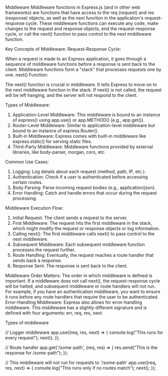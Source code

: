 Middleware
Middleware functions in Express.js (and in other web frameworks) are functions that have access to the req (request) and res (response) objects, as well as the next function in the application's request-response cycle. These middleware functions can execute any code, make changes to the request and response objects, end the request-response cycle, or call the next() function to pass control to the next middleware function.

Key Concepts of Middleware:
Request-Response Cycle:

When a request is made to an Express application, it goes through a sequence of middleware functions before a response is sent back to the client.
Middleware functions form a "stack" that processes requests one by one.
next() Function:

The next() function is crucial in middleware. It tells Express to move on to the next middleware function in the stack.
If next() is not called, the request will be left hanging, and the server will not respond to the client.

Types of Middleware:
1. Application-Level Middleware: This middleware is bound to an instance of express() using app.use() or app.METHOD() (e.g., app.get()).
2. Router-Level Middleware: Similar to application-level middleware but bound to an instance of express.Router().
3. Built-in Middleware: Express comes with built-in middleware like express.static() for serving static files.
4. Third-Party Middleware: Middleware functions provided by external libraries, like body-parser, morgan, cors, etc.

Common Use Cases:
1. Logging: Log details about each request (method, path, IP, etc.).
2. Authentication: Check if a user is authenticated before accessing certain routes.
3. Body Parsing: Parse incoming request bodies (e.g., application/json).
4. Error Handling: Catch and handle errors that occur during the request processing.

Middleware Execution Flow:
1. Initial Request: The client sends a request to the server.
2. First Middleware: The request hits the first middleware in the stack, which might modify the request or response objects or log information.
3. Calling next(): The first middleware calls next() to pass control to the next middleware.
4. Subsequent Middleware: Each subsequent middleware function processes the request further.
5. Route Handling: Eventually, the request reaches a route handler that sends back a response.
6. Response Sent: The response is sent back to the client.

Middleware Order Matters:
The order in which middleware is defined is important. If a middleware does not call next(), the request-response cycle will be halted, and subsequent middleware or route handlers will not run.
For example, if you have an authentication middleware, you want to ensure it runs before any route handlers that require the user to be authenticated.
Error-Handling Middleware:
Express also allows for error-handling middleware. This middleware has a slightly different signature and is defined with four arguments: err, req, res, next.















Types of middleware

// Logger middleware
app.use((req, res, next) => {
    console.log("This runs for every request");
    next();
});

// Route handler
app.get('/some-path', (req, res) => {
    res.send("This is the response for /some-path");
});

// This middleware will not run for requests to '/some-path'
app.use((req, res, next) => {
    console.log("This runs only if no routes match");
    next();
});
